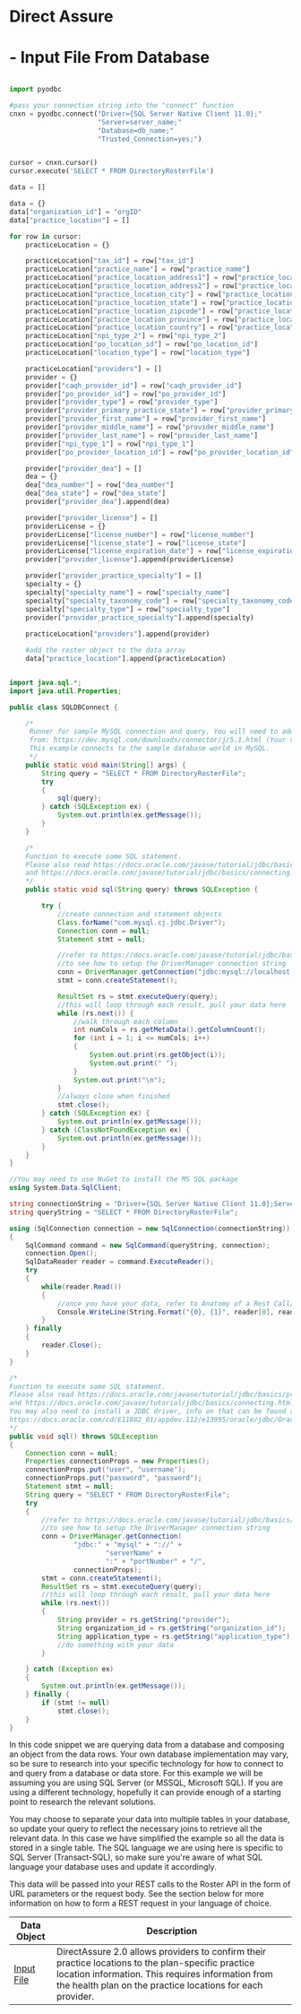 # Direct Assure

# - Input File From Database

```python

import pyodbc 

#pass your connection string into the "connect" function
cnxn = pyodbc.connect("Driver={SQL Server Native Client 11.0};"
                      "Server=server_name;"
                      "Database=db_name;"
                      "Trusted_Connection=yes;")


cursor = cnxn.cursor()
cursor.execute('SELECT * FROM DirectoryRosterFile')

data = []

data = {}
data["organization_id"] = "orgID"
data["practice_location"] = []

for row in cursor:
    practiceLocation = {}

    practiceLocation["tax_id"] = row["tax_id"]
    practiceLocation["practice_name"] = row["practice_name"]
    practiceLocation["practice_location_address1"] = row["practice_location_address1"]
    practiceLocation["practice_location_address2"] = row["practice_location_address2"]
    practiceLocation["practice_location_city"] = row["practice_location_city"]
    practiceLocation["practice_location_state"] = row["practice_location_state"]
    practiceLocation["practice_location_zipcode"] = row["practice_location_zipcode"]
    practiceLocation["practice_location_province"] = row["practice_location_province"]
    practiceLocation["practice_location_country"] = row["practice_location_country"]
    practiceLocation["npi_type_2"] = row["npi_type_2"]
    practiceLocation["po_location_id"] = row["po_location_id"]
    practiceLocation["location_type"] = row["location_type"]

    practiceLocation["providers"] = []
    provider = {}
    provider["caqh_provider_id"] = row["caqh_provider_id"]
    provider["po_provider_id"] = row["po_provider_id"]
    provider["provider_type"] = row["provider_type"]
    provider["provider_primary_practice_state"] = row["provider_primary_practice_state"]
    provider["provider_first_name"] = row["provider_first_name"]
    provider["provider_middle_name"] = row["provider_middle_name"]
    provider["provider_last_name"] = row["provider_last_name"]
    provider["npi_type_1"] = row["npi_type_1"]
    provider["po_provider_location_id"] = row["po_provider_location_id"]

    provider["provider_dea"] = []
    dea = {}
    dea["dea_number"] = row["dea_number"]
    dea["dea_state"] = row["dea_state"]
    provider["provider_dea"].append(dea)

    provider["provider_license"] = []
    providerLicense = {}
    providerLicense["license_number"] = row["license_number"]
    providerLicense["license_state"] = row["license_state"]
    providerLicense["license_expiration_date"] = row["license_expiration_date"]
    provider["provider_license"].append(providerLicense)

    provider["provider_practice_specialty"] = []
    specialty = {}
    specialty["specialty_name"] = row["specialty_name"]
    specialty["specialty_taxonomy_code"] = row["specialty_taxonomy_code"]
    specialty["specialty_type"] = row["specialty_type"]
    provider["provider_practice_specialty"].append(specialty)
    
    practiceLocation["providers"].append(provider)

    #add the roster object to the data array
    data["practice_location"].append(practiceLocation)
```

```java

import java.sql.*;
import java.util.Properties;

public class SQLDBConnect {

    /*
     Runner for sample MySQL connection and query. You will need to add mysql-connector-java-8.0.12.jar to the project
     from: https://dev.mysql.com/downloads/connector/j/5.1.html (Your version of the JAR can be different).
     This example connects to the sample database world in MySQL.
     */
    public static void main(String[] args) {
        String query = "SELECT * FROM DirectoryRosterFile";
        try
        {
            sql(query);
        } catch (SQLException ex) {
            System.out.println(ex.getMessage());
        }
    }

    /*
    Function to execute some SQL statement.
    Please also read https://docs.oracle.com/javase/tutorial/jdbc/basics/processingsqlstatements.html
    and https://docs.oracle.com/javase/tutorial/jdbc/basics/connecting.html.
    */
    public static void sql(String query) throws SQLException {

        try {
            //create connection and statement objects
            Class.forName("com.mysql.cj.jdbc.Driver");
            Connection conn = null;
            Statement stmt = null;

            //refer to https://docs.oracle.com/javase/tutorial/jdbc/basics/connecting.html
            //to see how to setup the DriverManager connection string
            conn = DriverManager.getConnection("jdbc:mysql://localhost:3306/world", "user", "password");
            stmt = conn.createStatement();

            ResultSet rs = stmt.executeQuery(query);
            //this will loop through each result, pull your data here
            while (rs.next()) {
                //walk through each column
                int numCols = rs.getMetaData().getColumnCount();
                for (int i = 1; i <= numCols; i++)
                {
                    System.out.print(rs.getObject(i));
                    System.out.print(" ");
                }
                System.out.print("\n");
            }
            //always close when finished
            stmt.close();
        } catch (SQLException ex) {
            System.out.println(ex.getMessage());
        } catch (ClassNotFoundException ex) {
            System.out.println(ex.getMessage());
        }
    }
}


```

```csharp
//You may need to use NuGet to install the MS SQL package
using System.Data.SqlClient;

string connectionString = "Driver={SQL Server Native Client 11.0};Server=server_name;Database=db_name;Trusted_Connection=yes;";
string queryString = "SELECT * FROM DirectoryRosterFile";

using (SqlConnection connection = new SqlConnection(connectionString))
{
    SqlCommand command = new SqlCommand(queryString, connection);
    connection.Open();
    SqlDataReader reader = command.ExecuteReader();
    try
    {
        while(reader.Read())
        {
            //once you have your data, refer to Anatomy of a Rest Call/Request Body to see how to populate your request with it
            Console.WriteLine(String.Format("{0}, {1}", reader[0], reader[1]));
        }
    } finally
    {
        reader.Close();
    }
}

```

```java
/*
Function to execute some SQL statement.
Please also read https://docs.oracle.com/javase/tutorial/jdbc/basics/processingsqlstatements.html
and https://docs.oracle.com/javase/tutorial/jdbc/basics/connecting.html.
You may also need to install a JDBC driver, info on that can be found at
https://docs.oracle.com/cd/E11882_01/appdev.112/e13995/oracle/jdbc/OracleDriver.html
*/
public void sql() throws SQLException
{
    Connection conn = null;
    Properties connectionProps = new Properties();
    connectionProps.put("user", "username");
    connectionProps.put("password", "password");
    Statement stmt = null;
    String query = "SELECT * FROM DirectoryRosterFile";
    try
    {
        //refer to https://docs.oracle.com/javase/tutorial/jdbc/basics/connecting.html
        //to see how to setup the DriverManager connection string
        conn = DriverManager.getConnection(
                "jdbc:" + "mysql" + "://" +
                        "serverName" +
                        ":" + "portNumber" + "/",
                connectionProps);
        stmt = conn.createStatement();
        ResultSet rs = stmt.executeQuery(query);
        //this will loop through each result, pull your data here
        while (rs.next())
        {
            String provider = rs.getString("provider");
            String organization_id = rs.getString("organization_id");
            String application_type = rs.getString("application_type");
            //do something with your data
        }

    } catch (Exception ex)
    {
        System.out.println(ex.getMessage());
    } finally {
        if (stmt != null)
            stmt.close();
    }
}
```
In this code snippet we are querying data from a database and composing an object from the data rows.  Your own database implementation may vary, so be sure to research into your specific technology for how to connect to and query from a database or data store.  For this example we will be assuming you are using SQL Server (or MSSQL, Microsoft SQL).  If you are using a different technology, hopefully it can provide enough of a starting point to research the relevant solutions.

You may choose to separate your data into multiple tables in your database, so update your query to reflect the necessary joins to retrieve all the relevant data.  In this case we have simplified the example so all the data is stored in a single table.  The SQL language we are using here is specific to SQL Server (Transact-SQL), so make sure you're aware of what SQL language your database uses and update it accordingly.

This data will be passed into your REST calls to the Roster API in the form of URL parameters or the request body.  See the section below for more information on how to form a REST request in your language of choice.

| Data Object | Description |
| ----------- | --- |
| [Input File](#tocSpractice_location) | DirectAssure 2.0 allows providers to confirm their practice locations to the plan-specific practice location information. This requires information from the health plan on the practice locations for each provider. |

